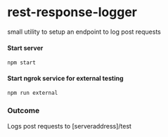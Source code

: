 # rest-response-logger
small utility to setup an endpoint to log post requests

#### Start server
```npm start```

#### Start ngrok service for external testing
```npm run external```

### Outcome
Logs post requests to [serveraddress]/test